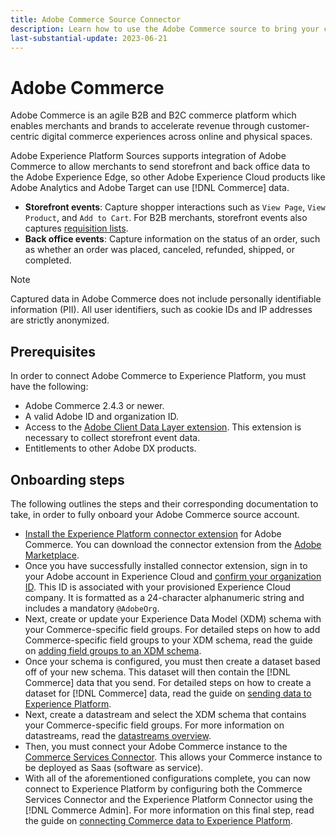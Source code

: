 ```yaml
---
title: Adobe Commerce Source Connector
description: Learn how to use the Adobe Commerce source to bring your commerce data to Experience Platform.
last-substantial-update: 2023-06-21
---
```

# Adobe Commerce

Adobe Commerce is an agile B2B and B2C commerce platform which enables merchants and brands to accelerate revenue through customer-centric digital commerce experiences across online and physical spaces. 

Adobe Experience Platform Sources supports integration of Adobe Commerce to allow merchants to send storefront and back office data to the Adobe Experience Edge, so other Adobe Experience Cloud products like Adobe Analytics and Adobe Target can use [!DNL Commerce] data.

* **Storefront events**: Capture shopper interactions such as `View Page`, `View Product`, and `Add to Cart`. For B2B merchants, storefront events also captures [requisition lists](<https://experienceleague.adobe.com/docs/commerce-admin/b2b/requisition-lists/requisition-lists.html>).
* **Back office events**: Capture information on the status of an order, such as whether an order was placed, canceled, refunded, shipped, or completed.

>[!NOTE]
>
>Captured data in Adobe Commerce does not include personally identifiable information (PII). All user identifiers, such as cookie IDs and IP addresses are strictly anonymized.

## Prerequisites

In order to connect Adobe Commerce to Experience Platform, you must have the following:

* Adobe Commerce 2.4.3 or newer.
* A valid Adobe ID and organization ID.
* Access to the [Adobe Client Data Layer extension](../../../tags/extensions/client/client-data-layer/overview.md). This extension is necessary to collect storefront event data.
* Entitlements to other Adobe DX products.

## Onboarding steps

The following outlines the steps and their corresponding documentation to take, in order to fully onboard your Adobe Commerce source account.

* [Install the Experience Platform connector extension](https://experienceleague.adobe.com/docs/commerce-merchant-services/experience-platform-connector/fundamentals/install.html) for Adobe Commerce. You can download the connector extension from the [Adobe Marketplace](https://commercemarketplace.adobe.com/magento-experience-platform-connector.html).
* Once you have successfully installed connector extension, sign in to your Adobe account in Experience Cloud and [confirm your organization ID](https://experienceleague.adobe.com/docs/core-services/interface/administration/organizations.html?lang=en#concept_EA8AEE5B02CF46ACBDAD6A8508646255). This ID is associated with your provisioned Experience Cloud company. It is formatted as a 24-character alphanumeric string and includes a mandatory `@AdobeOrg`.
* Next, create or update your Experience Data Model (XDM) schema with your Commerce-specific field groups. For detailed steps on how to add Commerce-specific field groups to your XDM schema, read the guide on [adding field groups to an XDM schema](https://experienceleague.adobe.com/docs/commerce-merchant-services/experience-platform-connector/fundamentals/update-xdm.html).
* Once your schema is configured, you must then create a dataset based off of your new schema. This dataset will then contain the [!DNL Commerce] data that you send. For detailed steps on how to create a dataset for [!DNL Commerce] data, read the guide on [sending data to Experience Platform](https://experienceleague.adobe.com/docs/platform-learn/implement-mobile-sdk/experience-cloud/platform.html?lang=en#create-a-dataset).
* Next, create a datastream and select the XDM schema that contains your Commerce-specific field groups. For more information on datastreams, read the [datastreams overview](https://experienceleague.adobe.com/docs/experience-platform/edge/datastreams/overview.html).
* Then, you must connect your Adobe Commerce instance to the [Commerce Services Connector](https://experienceleague.adobe.com/docs/commerce-merchant-services/user-guides/integration-services/saas.html). This allows your Commerce instance to be deployed as Saas (software as service).
* With all of the aforementioned configurations complete, you can now connect to Experience Platform by configuring both the Commerce Services Connector and the Experience Platform Connector using the [!DNL Commerce Admin]. For more information on this final step, read the guide on [connecting Commerce data to Experience Platform](https://experienceleague.adobe.com/docs/commerce-merchant-services/experience-platform-connector/fundamentals/connect-data.html).
